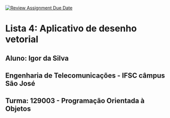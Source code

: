 [![Review Assignment Due Date](https://classroom.github.com/assets/deadline-readme-button-22041afd0340ce965d47ae6ef1cefeee28c7c493a6346c4f15d667ab976d596c.svg)](https://classroom.github.com/a/14jV-K72)
# Lista 4: Aplicativo de desenho vetorial

## Aluno: Igor da Silva
## Engenharia de Telecomunicações - IFSC câmpus São José
## Turma: 129003 - Programação Orientada à Objetos